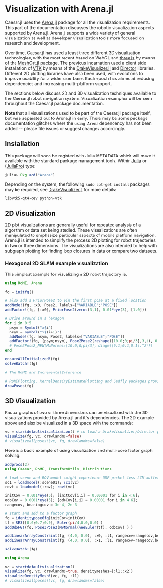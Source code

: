 # Visualization with Arena.jl

Caesar.jl uses the [Arena.jl](https://github.com/dehann/Arena.jl) package for all the visualization requirements.  This part of the documentation discusses the robotic visualization aspects supported by Arena.jl.
Arena.jl supports a wide variety of general visualization as well as developer visualization tools more focused on research and development.

Over time, Caesar.jl has used a least three different 3D visualization technologies, with the most recent based on WebGL and [three.js](https://threejs.org/) by means of the [MeshCat.jl](https://github.com/rdeits/MeshCat.jl) package.
The previous incarnation used a client side installation of [VTK](https://www.vtk.org/)  by means of the [DrakeVisualizer.jl](https://github.com/rdeits/DrakeVisualizer.jl) and [Director](https://github.com/RobotLocomotion/director) libraries.
Different 2D plotting libraries have also been used, with evolutions to improve usability for a wider user base.
Each epoch has aimed at reducing dependencies and increasing multi-platform support.

The sections below discuss 2D and 3D visualization techniques available to the Caesar.jl robot navigation system.
Visualization examples will be seen throughout the Caesar.jl package documentation.

**Note** that all visualizations used to be part of the Caesar.jl package itself, but was separated out to Arena.jl in early.
There may be some package documentation glitches where the `using Arena` dependency has not been added -- please file issues or suggest changes accordingly.

## Installation


This package will soon be registed with Julia METADATA which will make it available with the standard package management tools.  Within [Julia](http://www.julialang.org) or ([JuliaPro](http://www.juliacomputing.com)) type:
```julia
julia> Pkg.add("Arena")
```

Depending on the system, the following `sudo apt-get install` packages may be required, see [DrakeVisualizer.jl](https://github.com/rdeits/DrakeVisualizer.jl) for more details:

    libvtk5-qt4-dev python-vtk

## 2D Visualization

2D plot visualizations are generally useful for repeated analysis of a algorithm or data set being studied.
These visualizations are often manipulated to emphasize particular aspects of mobile platform navigation.
Arena.jl is intended to simplify the process 2D plotting for robot trajectories in two or three dimensions.
The visualizations are also intended to help with subgraph plotting for finding loop closures in data or compare two datasets.

### Hexagonal 2D SLAM example visualization

This simplest example for visualizing a 2D robot trajectory is:
```julia
using RoME, Arena  

fg = initfg()

# also add a PriorPose2 to pin the first pose at a fixed location
addNode!(fg, :x0, Pose2, labels=["VARIABLE";"POSE"])
addFactor!(fg, [:x0], PriorPose2(zeros(3,1), 0.01*eye(3), [1.0]))

# Drive around in a hexagon
for i in 0:5
  psym = Symbol("x$i")
  nsym = Symbol("x$(i+1)")
  addNode!(fg, nsym, Pose2, labels=["VARIABLE";"POSE"])
  addFactor!(fg, [psym;nsym], Pose2Pose2(reshape([10.0;0;pi/3],3,1), 0.01*eye(3), [1.0]), autoinit=true )
  # Pose2Pose2_NEW(MvNormal([10.0;0;pi/3], diagm([0.1;0.1;0.1].^2)))
end

ensureAllInitialized!(fg)
solveBatch!(fg)

# The RoME and IncrementalInference

# RoMEPlotting, KernelDensityEstimatePlotting and Gadfly packages provide the 2D visualization
drawPoses(fg)
```

## 3D Visualization

Factor graphs of two or three dimensions can be visualized with the 3D visualizations provided by Arena.jl and it's dependencies.
The 2D example above and also be visualized in a 3D space with the commands:
```julia
vc = startdefaultvisualization() # to load a DrakeVisualizer/Director process instance
visualize(fg, vc, drawlandms=false)
# visualizeallposes!(vc, fg, drawlandms=false)
```  

Here is a basic example of using visualization and multi-core factor graph solving:
```julia
addprocs(2)
using Caesar, RoME, TransformUtils, Distributions

# load scene and ROV model (might experience UDP packet loss LCM buffer not set)
sc1 = loadmodel(:scene01); sc1(vc)
rovt = loadmodel(:rov); rovt(vc)

initCov = 0.001*eye(6); [initCov[i,i] = 0.00001 for i in 4:6];
odoCov = 0.0001*eye(6); [odoCov[i,i] = 0.00001 for i in 4:6];
rangecov, bearingcov = 3e-4, 2e-3

# start and add to a factor graph
fg = identitypose6fg(initCov=initCov)
tf = SE3([0.0;0.7;0.0], Euler(pi/4,0.0,0.0) )
addOdoFG!(fg, Pose3Pose3(MvNormal(veeEuler(tf), odoCov) ) )

addLinearArrayConstraint(fg, (4.0, 0.0), :x0, :l1, rangecov=rangecov,bearingcov=bearingcov)
addLinearArrayConstraint(fg, (4.0, 0.0), :x1, :l1, rangecov=rangecov,bearingcov=bearingcov)

solveBatch!(fg)

using Arena

vc = startdefaultvisualization()
visualize(fg, vc, drawlandms=true, densitymeshes=[:l1;:x2])
visualizeDensityMesh!(vc, fg, :l1)
# visualizeallposes!(vc, fg, drawlandms=false)
```

